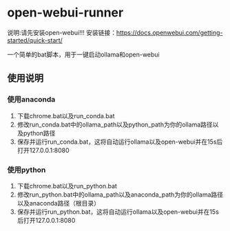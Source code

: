 # open-webui-runner
说明:请先安装open-webui!!!  安装链接：https://docs.openwebui.com/getting-started/quick-start/

一个简单的bat脚本，用于一键启动ollama和open-webui
## 使用说明

### 使用anaconda

1. 下载chrome.bat以及run_conda.bat
2. 修改run_conda.bat中的ollama_path以及python_path为你的ollama路径以及python路径
3. 保存并运行run_conda.bat，这将自动运行ollama以及open-webui并在15s后打开127.0.0.1:8080

### 使用python

1. 下载chrome.bat以及run_python.bat
2. 修改run_python.bat中的ollama_path以及anaconda_path为你的ollama路径以及anaconda路径（根目录）
3. 保存并运行run_python.bat，这将自动运行ollama以及open-webui并在15s后打开127.0.0.1:8080
